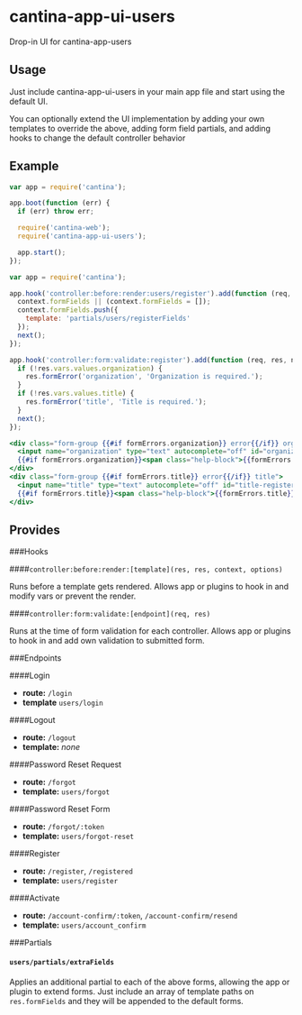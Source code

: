 cantina-app-ui-users
====================

Drop-in UI for cantina-app-users

Usage
------
Just include cantina-app-ui-users in your main app file and start using the
default UI.

You can optionally extend the UI implementation by adding your own templates
to override the above, adding form field partials, and adding hooks
to change the default controller behavior

Example
-------
```js
var app = require('cantina');

app.boot(function (err) {
  if (err) throw err;

  require('cantina-web');
  require('cantina-app-ui-users');

  app.start();
});
```

```js
var app = require('cantina');

app.hook('controller:before:render:users/register').add(function (req, res, context, options, next) {
  context.formFields || (context.formFields = []);
  context.formFields.push({
    template: 'partials/users/registerFields'
  });
  next();
});

app.hook('controller:form:validate:register').add(function (req, res, next) {
  if (!res.vars.values.organization) {
    res.formError('organization', 'Organization is required.');
  }
  if (!res.vars.values.title) {
    res.formError('title', 'Title is required.');
  }
  next();
});
```

```hbs
<div class="form-group {{#if formErrors.organization}} error{{/if}} organization">
  <input name="organization" type="text" autocomplete="off" id="organization-register" placeholder="Organization" class="form-control" value="{{values.organization}}">
  {{#if formErrors.organization}}<span class="help-block">{{formErrors.organization}}</span>{{/if}}
</div>
<div class="form-group {{#if formErrors.title}} error{{/if}} title">
  <input name="title" type="text" autocomplete="off" id="title-register" placeholder="Title" class="form-control" value="{{values.title}}">
  {{#if formErrors.title}}<span class="help-block">{{formErrors.title}}</span>{{/if}}
</div>
```

Provides
--------

###Hooks

####`controller:before:render:[template](res, res, context, options)`

Runs before a template gets rendered. Allows app or plugins to hook in and
modify vars or prevent the render.

####`controller:form:validate:[endpoint](req, res)`

Runs at the time of form validation for each controller. Allows app or plugins
to hook in and add own validation to submitted form.

###Endpoints

####Login

- **route:** `/login`
- **template** `users/login`

####Logout

- **route:** `/logout`
- **template:** *none*

####Password Reset Request

- **route:** `/forgot`
- **template:** `users/forgot`

####Password Reset Form

- **route:** `/forgot/:token`
- **template:** `users/forgot-reset`

####Register

- **route:** `/register`, `/registered`
- **template:** `users/register`

####Activate

- **route:** `/account-confirm/:token`, `/account-confirm/resend`
- **template:** `users/account_confirm`

###Partials

#### `users/partials/extraFields`

Applies an additional partial to each of the above forms, allowing the app or
plugin to extend forms. Just include an array of template paths on
`res.formFields` and they will be appended to the default forms.